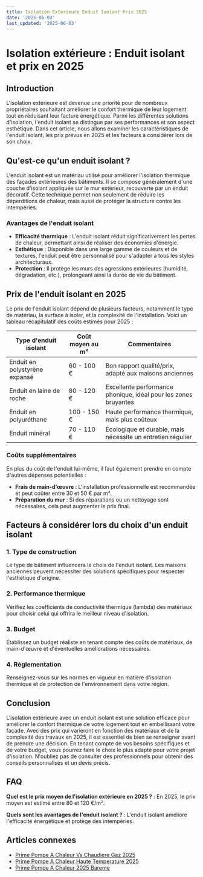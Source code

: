 ```yaml
---
title: Isolation Extérieure Enduit Isolant Prix 2025
date: '2025-06-03'
last_updated: '2025-06-03'
---
```


# Isolation extérieure : Enduit isolant et prix en 2025

## Introduction

L'isolation extérieure est devenue une priorité pour de nombreux propriétaires souhaitant améliorer le confort thermique de leur logement tout en réduisant leur facture énergétique. Parmi les différentes solutions d'isolation, l'enduit isolant se distingue par ses performances et son aspect esthétique. Dans cet article, nous allons examiner les caractéristiques de l'enduit isolant, les prix prévus en 2025 et les facteurs à considérer lors de son choix.

## Qu'est-ce qu'un enduit isolant ?

L'enduit isolant est un matériau utilisé pour améliorer l'isolation thermique des façades extérieures des bâtiments. Il se compose généralement d'une couche d'isolant appliquée sur le mur extérieur, recouverte par un enduit décoratif. Cette technique permet non seulement de réduire les déperditions de chaleur, mais aussi de protéger la structure contre les intempéries.

### Avantages de l'enduit isolant

- **Efficacité thermique** : L'enduit isolant réduit significativement les pertes de chaleur, permettant ainsi de réaliser des économies d'énergie.
- **Esthétique** : Disponible dans une large gamme de couleurs et de textures, l'enduit peut être personnalisé pour s'adapter à tous les styles architecturaux.
- **Protection** : Il protège les murs des agressions extérieures (humidité, dégradation, etc.), prolongeant ainsi la durée de vie du bâtiment.

## Prix de l'enduit isolant en 2025

Le prix de l'enduit isolant dépend de plusieurs facteurs, notamment le type de matériau, la surface à isoler, et la complexité de l'installation. Voici un tableau récapitulatif des coûts estimés pour 2025 :

| Type d'enduit isolant | Coût moyen au m² | Commentaires |
|-----------------------|------------------|--------------|
| Enduit en polystyrène expansé | 60 - 100 € | Bon rapport qualité/prix, adapté aux maisons anciennes |
| Enduit en laine de roche | 80 - 120 € | Excellente performance phonique, idéal pour les zones bruyantes |
| Enduit en polyuréthane | 100 - 150 € | Haute performance thermique, mais plus coûteux |
| Enduit minéral | 70 - 110 € | Écologique et durable, mais nécessite un entretien régulier |

### Coûts supplémentaires

En plus du coût de l'enduit lui-même, il faut également prendre en compte d'autres dépenses potentielles :

- **Frais de main-d'œuvre** : L'installation professionnelle est recommandée et peut coûter entre 30 et 50 € par m².
- **Préparation du mur** : Si des réparations ou un nettoyage sont nécessaires, cela peut augmenter le prix final.

## Facteurs à considérer lors du choix d'un enduit isolant

### 1. Type de construction

Le type de bâtiment influencera le choix de l'enduit isolant. Les maisons anciennes peuvent nécessiter des solutions spécifiques pour respecter l'esthétique d'origine.

### 2. Performance thermique

Vérifiez les coefficients de conductivité thermique (lambda) des matériaux pour choisir celui qui offrira le meilleur niveau d'isolation.

### 3. Budget

Établissez un budget réaliste en tenant compte des coûts de matériaux, de main-d'œuvre et d'éventuelles améliorations nécessaires.

### 4. Règlementation

Renseignez-vous sur les normes en vigueur en matière d'isolation thermique et de protection de l'environnement dans votre région.

## Conclusion

L'isolation extérieure avec un enduit isolant est une solution efficace pour améliorer le confort thermique de votre logement tout en embellissant votre façade. Avec des prix qui varieront en fonction des matériaux et de la complexité des travaux en 2025, il est essentiel de bien se renseigner avant de prendre une décision. En tenant compte de vos besoins spécifiques et de votre budget, vous pourrez faire le choix le plus adapté pour votre projet d'isolation. N'oubliez pas de consulter des professionnels pour obtenir des conseils personnalisés et un devis précis.

## FAQ
**Quel est le prix moyen de l'isolation extérieure en 2025 ?**
: En 2025, le prix moyen est estimé entre 80 et 120 €/m².

**Quels sont les avantages de l'enduit isolant ?**
: L'enduit isolant améliore l'efficacité énergétique et protège des intempéries.

## Articles connexes
- [Prime Pompe A Chaleur Vs Chaudiere Gaz 2025](/prime-pompe-a-chaleur-vs-chaudiere-gaz-2025/)
- [Prime Pompe A Chaleur Haute Temperature 2025](/prime-pompe-a-chaleur-haute-temperature-2025/)
- [Prime Pompe A Chaleur 2025 Bareme](/prime-pompe-a-chaleur-2025-bareme/)


<script type="application/ld+json">
{
  "@context": "https://schema.org",
  "@type": "FAQPage",
  "mainEntity": [
    {
      "@type": "Question",
      "name": "Quel est le prix moyen de l'isolation extérieure en 2025 ?",
      "acceptedAnswer": {
        "@type": "Answer",
        "text": "En 2025, le prix moyen est estimé entre 80 et 120 €/m²."
      }
    },
    {
      "@type": "Question",
      "name": "Quels sont les avantages de l'enduit isolant ?",
      "acceptedAnswer": {
        "@type": "Answer",
        "text": "L'enduit isolant améliore l'efficacité énergétique et protège des intempéries."
      }
    }
  ]
}
</script>